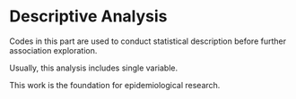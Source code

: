 # Descriptive Analysis
Codes in this part are used to conduct statistical description before further association exploration. 

Usually, this analysis includes single variable.

This work is the foundation for epidemiological research.
